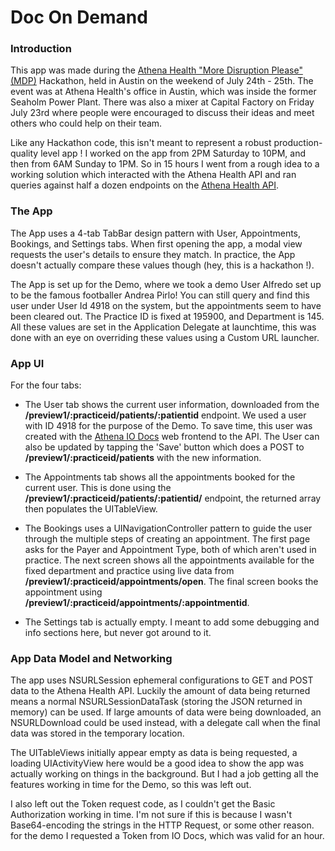 # Doc On Demand

### Introduction

This app was made during the [Athena Health "More Disruption Please" (MDP)](http://mdphackathon.com) Hackathon, held in Austin on the weekend of July 24th - 25th. The event was at Athena Health's office in Austin, which was inside the former Seaholm Power Plant. There was also a mixer at Capital Factory on Friday July 23rd where people were encouraged to discuss their ideas and meet others who could help on their team. 

Like any Hackathon code, this isn't meant to represent a robust production-quality level app ! I worked on the app from 2PM Saturday to 10PM, and then from 6AM Sunday to 1PM. So in 15 hours I went from a rough idea to a working solution which interacted with the Athena Health API and ran queries against half a dozen endpoints on the [Athena Health API](http://www.athenahealth.com/developer-portal). 

### The App

The App uses a 4-tab TabBar design pattern with User, Appointments, Bookings, and Settings tabs. When first opening the app, a modal view requests the user's details to ensure they match. In practice, the App doesn't actually compare these values though (hey, this is a hackathon !). 

The App is set up for the Demo, where we took a demo User Alfredo set up to be the famous footballer Andrea Pirlo! You can still query and find this user under User Id 4918 on the system, but the appointments seem to have been cleared out. The Practice ID is fixed at 195900, and Department is 145. All these values are set in the Application Delegate at launchtime, this was done with an eye on overriding these values using a Custom URL launcher.

### App UI

For the four tabs:

* The User tab shows the current user information, downloaded from the **/preview1/:practiceid/patients/:patientid** endpoint. We used a user with ID 4918 for the purpose of the Demo. To save time, this user was created with the [Athena IO Docs](https://developer.athenahealth.com/io-docs) web frontend to the API. The User can also be updated by tapping the 'Save' button which does a POST to **/preview1/:practiceid/patients** with the new information.


* The Appointments tab shows all the appointments booked for the current user. This is done using the **/preview1/:practiceid/patients/:patientid/** endpoint, the returned array then populates the UITableView.

* The Bookings uses a UINavigationController pattern to guide the user through the multiple steps of creating an appointment. The first page asks for the Payer and Appointment Type, both of which aren't used in practice. The next screen shows all the appointments available for the fixed department and practice using live data from **/preview1/:practiceid/appointments/open**. The final screen books the appointment using **/preview1/:practiceid/appointments/:appointmentid**.

* The Settings tab is actually empty. I meant to add some debugging and info sections here, but never got around to it.


### App Data Model and Networking

The app uses NSURLSession ephemeral configurations to GET and POST data to the Athena Health API. Luckily the amount of data being returned means a normal NSURLSessionDataTask (storing the JSON returned in memory) can be used. If large amounts of data were being downloaded, an NSURLDownload could be used instead, with a delegate call when the final data was stored in the temporary location.

The UITableViews initially appear empty as data is being requested, a loading UIActivityView here would be a good idea to show the app was actually working on things in the background. But I had a job getting all the features working in time for the Demo, so this was left out.

I also left out the Token request code, as I couldn't get the Basic Authorization working in time. I'm not sure if this is because I wasn't Base64-encoding the strings in the HTTP Request, or some other reason. for the demo I requested a Token from IO Docs, which was valid for an hour.

